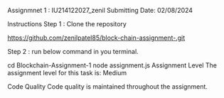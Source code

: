Assignmnet 1 : IU214122027_zenil 
Submitting Date: 02/08/2024

Instructions
Step 1 : Clone the repository

https://github.com/zenilpatel85/block-chain-assignment-.git

Step 2 : run below command in you terminal.

cd Blockchain-Assignment-1
node assignment.js
Assignment Level
The assignment level for this task is: Medium

Code Quality
Code quality is maintained throughout the assignment.
